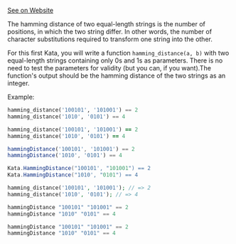 [See on Website](https://www.codewars.com/kata/5624e574ec6034c3a20000e6)

The hamming distance of two equal-length strings is the number of positions, in which the two string differ. In other words, the number of character substitutions required to transform one string into the other. 

For this first Kata, you will write a function ```hamming_distance(a, b)``` with two equal-length strings containing only 0s and 1s as parameters. There is no need to test the parameters for validity (but you can, if you want).The function's output should be the hamming distance of the two strings as an integer.

Example:

```python
hamming_distance('100101', '101001') == 2
hamming_distance('1010', '0101') == 4
```
```ruby
hamming_distance('100101', '101001') == 2
hamming_distance('1010', '0101') == 4
```
```javascript
hammingDistance('100101', '101001') == 2
hammingDistance('1010', '0101') == 4
```
```csharp
Kata.HammingDistance("100101', "101001") == 2
Kata.HammingDistance("1010', "0101") == 4
```
```php
hamming_distance('100101', '101001'); // => 2
hamming_distance('1010', '0101'); // => 4
```
```haskell
hammingDistance "100101" "101001" == 2
hammingDistance "1010" "0101" == 4
```
```purescript
hammingDistance "100101" "101001" == 2
hammingDistance "1010" "0101" == 4
```
